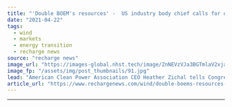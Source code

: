 ```yaml
---
title: "'Double BOEM's resources' -  US industry body chief calls for offshore wind step-up"
date: "2021-04-22"
tags: 
  - wind
  - markets
  - energy transition
  - recharge news
source: "recharge news"
image_url: "https://images-global.nhst.tech/image/ZnNEVzVJa3BGTmlaV2xjaWVySVJIVVNxWkhHLzBDWXRmRmpRVmd3elhXVT0=/nhst/binary/ca4f13e1bc90a932cf5b0dbc4b652ccc"
image_fp: "/assets/img/post_thumbnails/91.jpg"
lead: "American Clean Power Association CEO Heather Zichal tells Congress environmental reviews of projects construction and operation plans must jump ten-fold"
article_url: "https://www.rechargenews.com/wind/double-boems-resources-us-industry-body-chief-calls-for-offshore-wind-step-up/2-1-999322"
---
```


---
